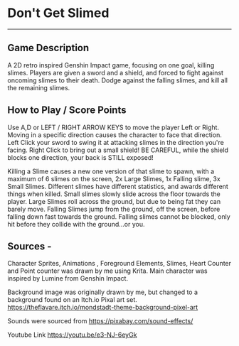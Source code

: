 # Don't Get Slimed

***

## Game Description 
A 2D retro inspired Genshin Impact game, focusing  on one goal, killing slimes. Players are given a sword and a shield, and forced to fight against oncoming slimes to their death. Dodge against the falling slimes, and kill all the remaining slimes.

## How to Play / Score Points 
Use A,D or  LEFT / RIGHT ARROW KEYS to move the player Left or Right. Moving in  a specific direction causes the character to face that direction. Left Click your sword to swing it at attacking slimes in the direction you're facing. Right Click to bring out a small shield! BE CAREFUL, while the shield blocks one direction, your back is STILL exposed! 

Killing a Slime causes a new one version of that slime to spawn, with a maximum of 6 slimes on the screen, 2x Large Slimes, 1x Falling slime, 3x Small Slimes. Different slimes have different statistics, and awards different things when killed.  Small slimes slowly slide across the floor towards the player. Large Slimes roll across 
the ground, but due to being fat they can barely move. Falling Slimes jump from the ground, off the screen, before falling down fast towards the ground. Falling slimes 
cannot be blocked, only hit before they collide with the ground…or you.

## Sources - 
Character Sprites, Animations , Foreground Elements, Slimes, Heart Counter and Point counter was drawn by me using Krita. Main character was inspired by Lumine from Genshin Impact. 

Background image was originally drawn by me, but changed to a background found 
on an Itch.io Pixal art set. https://theflavare.itch.io/mondstadt-theme-background-pixel-art 

Sounds were sourced from https://pixabay.com/sound-effects/ 

Youtube Link 
https://youtu.be/e3-NJ-6eyGk
